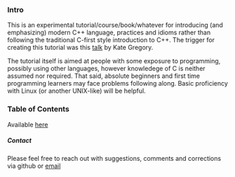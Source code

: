 ### Intro
This is an experimental tutorial/course/book/whatever for introducing (and emphasizing) modern C++ language, practices and idioms rather than following the traditional C-first style introduction to C++. The trigger for creating this tutorial was this [talk](https://www.youtube.com/watch?v=YnWhqhNdYyk) by Kate Gregory. 

The tutorial itself is aimed at people with some exposure to programming, possibly using other languages, however knowledege of C is neither assumed nor required. That said, absolute beginners and first time programming learners may face problems following along. Basic proficiency with Linux (or another UNIX-like) will be helpful.

### Table of Contents

Available [here](Index.md)

##### Contact
Please feel free to reach out with suggestions, comments and corrections via github or [email](mailto:frag_o_matic@gmx.com)
